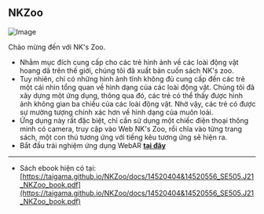 ## NKZoo

![Image](https://taigama.github.io/NKZoo/docs/front.jpg)

Chào mừng đến với NK's Zoo.  

- Nhằm mục đích cung cấp cho các trẻ hình ảnh về các loài động vật hoang dã trên thế giới, chúng tôi đã xuất bản cuốn sách NK's zoo.
- Tuy nhiên, chỉ có những hình ảnh tĩnh không đủ cung cấp đến các trẻ một cái nhìn tổng quan về hình dạng của các loài động vật. Chúng tôi đã xây dựng một ứng dụng, thông qua đó, các trẻ có thể thấy được hình ảnh không gian ba chiều của các loài động vật. Nhờ vậy, các trẻ có được sự mường tượng chính xác hơn về hình dạng của muôn loài.
- Ứng dụng này rất đặc biệt, chỉ cần sử dụng một chiếc điện thoại thông minh có camera, truy cập vào Web NK's Zoo, rồi chĩa vào từng trang sách, một con thú tương ứng với tiếng kêu tương ứng sẽ hiện ra.
- Bắt đầu trải nghiệm ứng dụng WebAR [**tại đây**](https://taigama.github.io/NKZoo/webar.html)


---  

- Sách ebook hiện có tại: [https://taigama.github.io/NKZoo/docs/14520404&14520556_SE505.J21_NKZoo_book.pdf](https://taigama.github.io/NKZoo/docs/14520404&14520556_SE505.J21_NKZoo_book.pdf)
